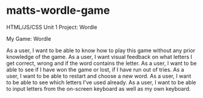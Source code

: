 # matts-wordle-game
HTML/JS/CSS Unit 1 Project: Wordle

My Game: Wordle

As a user, I want to be able to know how to play this game without any prior knowledge of the game.
As a user, I want visual feedback on what letters I get correct, wrong and if the word contains the letter.
As a user, I want to be able to see if I have won the game or lost, if I have run out of tries.
As a user, I want to be able to restart and choose a new word.
As a user, I want to be able to see which letters I've used already.
As a user, I want to be able to input letters from the on-screen keyboard as well as my own keyboard.
